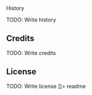 <snippet>
  <content><![CDATA[
# ${1:Project Name}
TODO: Write a project description
## Installation
TODO: Describe the installation process
## Usage
TODO: Write usage instructions

## History

TODO: Write history

## Credits

TODO: Write credits

## License

TODO: Write license
]]></content>
<tabTrigger>readme</tabTrigger>
</snippet>
